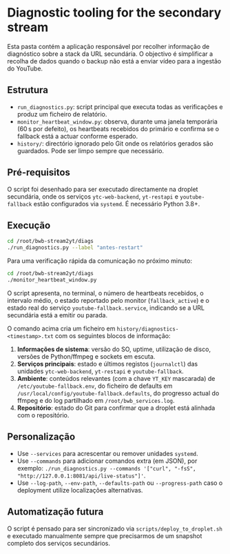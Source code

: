 # Diagnostic tooling for the secondary stream

Esta pasta contém a aplicação responsável por recolher informação de diagnóstico
sobre a stack da URL secundária. O objectivo é simplificar a recolha de dados
quando o backup não está a enviar vídeo para a ingestão do YouTube.

## Estrutura

- `run_diagnostics.py`: script principal que executa todas as verificações e
  produz um ficheiro de relatório.
- `monitor_heartbeat_window.py`: observa, durante uma janela temporária
  (60 s por defeito), os heartbeats recebidos do primário e confirma se o
  fallback está a actuar conforme esperado.
- `history/`: directório ignorado pelo Git onde os relatórios gerados são
  guardados. Pode ser limpo sempre que necessário.

## Pré-requisitos

O script foi desenhado para ser executado directamente na droplet secundária,
onde os serviços `ytc-web-backend`, `yt-restapi` e `youtube-fallback`
estão configurados via `systemd`. É necessário Python 3.8+.

## Execução

```bash
cd /root/bwb-stream2yt/diags
./run_diagnostics.py --label "antes-restart"
```

Para uma verificação rápida da comunicação no próximo minuto:

```bash
cd /root/bwb-stream2yt/diags
./monitor_heartbeat_window.py
```

O script apresenta, no terminal, o número de heartbeats recebidos, o intervalo
médio, o estado reportado pelo monitor (`fallback_active`) e o estado real do
serviço `youtube-fallback.service`, indicando se a URL secundária está a
emitir ou parada.

O comando acima cria um ficheiro em `history/diagnostics-<timestamp>.txt` com
os seguintes blocos de informação:

1. **Informações de sistema**: versão do SO, uptime, utilização de disco,
   versões de Python/ffmpeg e sockets em escuta.
2. **Serviços principais**: estado e últimos registos (`journalctl`) das
   unidades `ytc-web-backend`, `yt-restapi` e `youtube-fallback`.
3. **Ambiente**: conteúdos relevantes (com a chave `YT_KEY` mascarada) de
   `/etc/youtube-fallback.env`, do ficheiro de defaults em
   `/usr/local/config/youtube-fallback.defaults`, do progresso actual do
   ffmpeg e do log partilhado em `/root/bwb_services.log`.
4. **Repositório**: estado do Git para confirmar que a droplet está alinhada
   com o repositório.

## Personalização

- Use `--services` para acrescentar ou remover unidades `systemd`.
- Use `--commands` para adicionar comandos extra (em JSON), por exemplo:
  `./run_diagnostics.py --commands '["curl", "-fsS", "http://127.0.0.1:8081/api/live-status"]'`.
- Use `--log-path`, `--env-path`, `--defaults-path` ou `--progress-path` caso o
  deployment utilize localizações alternativas.

## Automatização futura

O script é pensado para ser sincronizado via `scripts/deploy_to_droplet.sh` e
executado manualmente sempre que precisarmos de um snapshot completo dos
serviços secundários.
